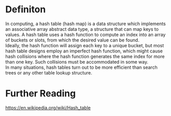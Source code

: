 # Definiton

In computing, a hash table (hash map) is a data structure which implements an associative array abstract data type, a structure that can map keys to values. A hash table uses a hash function to compute an index into an array of buckets or slots, from which the desired value can be found.</br>
Ideally, the hash function will assign each key to a unique bucket, but most hash table designs employ an imperfect hash function, which might cause hash collisions where the hash function generates the same index for more than one key. Such collisions must be accommodated in some way.</br>
In many situations, hash tables turn out to be more efficient than search trees or any other table lookup structure.

# Further Reading

https://en.wikipedia.org/wiki/Hash_table
